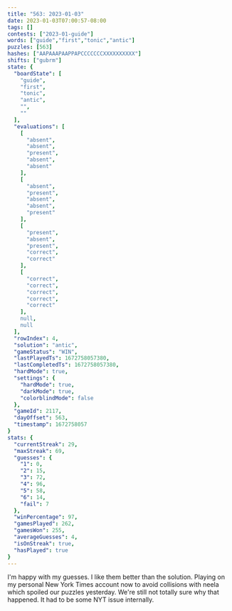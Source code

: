 ```yaml
---
title: "563: 2023-01-03"
date: 2023-01-03T07:00:57-08:00
tags: []
contests: ["2023-01-guide"]
words: ["guide","first","tonic","antic"]
puzzles: [563]
hashes: ["AAPAAAPAAPPAPCCCCCCCXXXXXXXXXX"]
shifts: ["gubrm"]
state: {
  "boardState": [
    "guide",
    "first",
    "tonic",
    "antic",
    "",
    ""
  ],
  "evaluations": [
    [
      "absent",
      "absent",
      "present",
      "absent",
      "absent"
    ],
    [
      "absent",
      "present",
      "absent",
      "absent",
      "present"
    ],
    [
      "present",
      "absent",
      "present",
      "correct",
      "correct"
    ],
    [
      "correct",
      "correct",
      "correct",
      "correct",
      "correct"
    ],
    null,
    null
  ],
  "rowIndex": 4,
  "solution": "antic",
  "gameStatus": "WIN",
  "lastPlayedTs": 1672758057380,
  "lastCompletedTs": 1672758057380,
  "hardMode": true,
  "settings": {
    "hardMode": true,
    "darkMode": true,
    "colorblindMode": false
  },
  "gameId": 2117,
  "dayOffset": 563,
  "timestamp": 1672758057
}
stats: {
  "currentStreak": 29,
  "maxStreak": 69,
  "guesses": {
    "1": 0,
    "2": 15,
    "3": 72,
    "4": 96,
    "5": 58,
    "6": 14,
    "fail": 7
  },
  "winPercentage": 97,
  "gamesPlayed": 262,
  "gamesWon": 255,
  "averageGuesses": 4,
  "isOnStreak": true,
  "hasPlayed": true
}
---
```

<!-- more -->
I'm happy with my guesses. I like them better than the solution. Playing on my personal New York Times account now to avoid collisions with neela which spoiled our puzzles yesterday. We're still not totally sure why that happened. It had to be some NYT issue internally. 
